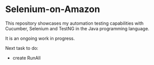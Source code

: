 # Selenium-on-Amazon
This repository showcases my automation testing capabilities with Cucumber, Selenium and TestNG in the Java programming language. 

It is an ongoing work in progress.

Next task to do: 
- create RunAll
